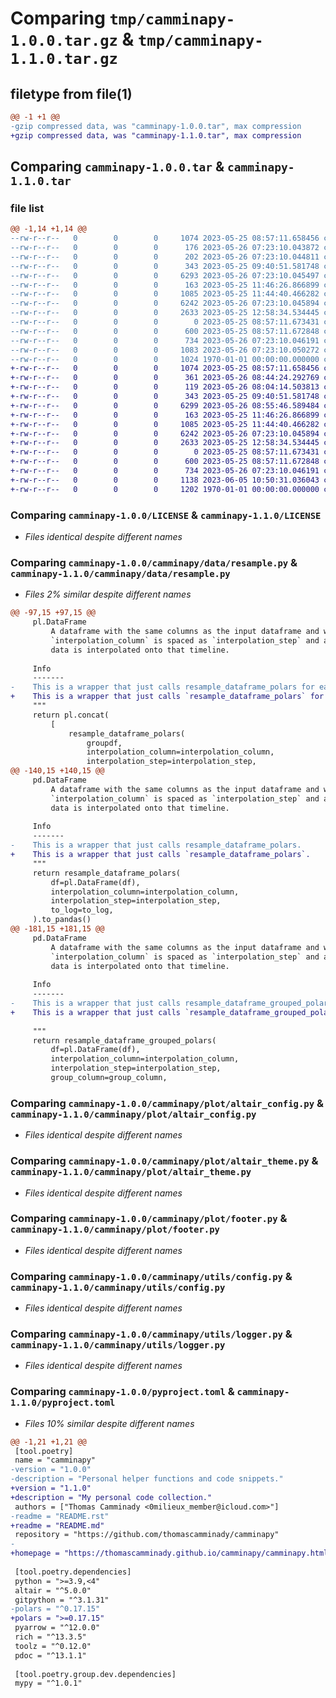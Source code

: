 # Comparing `tmp/camminapy-1.0.0.tar.gz` & `tmp/camminapy-1.1.0.tar.gz`

## filetype from file(1)

```diff
@@ -1 +1 @@
-gzip compressed data, was "camminapy-1.0.0.tar", max compression
+gzip compressed data, was "camminapy-1.1.0.tar", max compression
```

## Comparing `camminapy-1.0.0.tar` & `camminapy-1.1.0.tar`

### file list

```diff
@@ -1,14 +1,14 @@
--rw-r--r--   0        0        0     1074 2023-05-25 08:57:11.658456 camminapy-1.0.0/LICENSE
--rw-r--r--   0        0        0      176 2023-05-26 07:23:10.043872 camminapy-1.0.0/README.rst
--rw-r--r--   0        0        0      202 2023-05-26 07:23:10.044811 camminapy-1.0.0/camminapy/__init__.py
--rw-r--r--   0        0        0      343 2023-05-25 09:40:51.581748 camminapy-1.0.0/camminapy/data/__init__.py
--rw-r--r--   0        0        0     6293 2023-05-26 07:23:10.045497 camminapy-1.0.0/camminapy/data/resample.py
--rw-r--r--   0        0        0      163 2023-05-25 11:46:26.866899 camminapy-1.0.0/camminapy/plot/__init__.py
--rw-r--r--   0        0        0     1085 2023-05-25 11:44:40.466282 camminapy-1.0.0/camminapy/plot/altair_config.py
--rw-r--r--   0        0        0     6242 2023-05-26 07:23:10.045894 camminapy-1.0.0/camminapy/plot/altair_theme.py
--rw-r--r--   0        0        0     2633 2023-05-25 12:58:34.534445 camminapy-1.0.0/camminapy/plot/footer.py
--rw-r--r--   0        0        0        0 2023-05-25 08:57:11.673431 camminapy-1.0.0/camminapy/utils/__init__.py
--rw-r--r--   0        0        0      600 2023-05-25 08:57:11.672848 camminapy-1.0.0/camminapy/utils/config.py
--rw-r--r--   0        0        0      734 2023-05-26 07:23:10.046191 camminapy-1.0.0/camminapy/utils/logger.py
--rw-r--r--   0        0        0     1083 2023-05-26 07:23:10.050272 camminapy-1.0.0/pyproject.toml
--rw-r--r--   0        0        0     1024 1970-01-01 00:00:00.000000 camminapy-1.0.0/PKG-INFO
+-rw-r--r--   0        0        0     1074 2023-05-25 08:57:11.658456 camminapy-1.1.0/LICENSE
+-rw-r--r--   0        0        0      361 2023-05-26 08:44:24.292769 camminapy-1.1.0/README.md
+-rw-r--r--   0        0        0      119 2023-05-26 08:04:14.503813 camminapy-1.1.0/camminapy/__init__.py
+-rw-r--r--   0        0        0      343 2023-05-25 09:40:51.581748 camminapy-1.1.0/camminapy/data/__init__.py
+-rw-r--r--   0        0        0     6299 2023-05-26 08:55:46.589484 camminapy-1.1.0/camminapy/data/resample.py
+-rw-r--r--   0        0        0      163 2023-05-25 11:46:26.866899 camminapy-1.1.0/camminapy/plot/__init__.py
+-rw-r--r--   0        0        0     1085 2023-05-25 11:44:40.466282 camminapy-1.1.0/camminapy/plot/altair_config.py
+-rw-r--r--   0        0        0     6242 2023-05-26 07:23:10.045894 camminapy-1.1.0/camminapy/plot/altair_theme.py
+-rw-r--r--   0        0        0     2633 2023-05-25 12:58:34.534445 camminapy-1.1.0/camminapy/plot/footer.py
+-rw-r--r--   0        0        0        0 2023-05-25 08:57:11.673431 camminapy-1.1.0/camminapy/utils/__init__.py
+-rw-r--r--   0        0        0      600 2023-05-25 08:57:11.672848 camminapy-1.1.0/camminapy/utils/config.py
+-rw-r--r--   0        0        0      734 2023-05-26 07:23:10.046191 camminapy-1.1.0/camminapy/utils/logger.py
+-rw-r--r--   0        0        0     1138 2023-06-05 10:50:31.036043 camminapy-1.1.0/pyproject.toml
+-rw-r--r--   0        0        0     1202 1970-01-01 00:00:00.000000 camminapy-1.1.0/PKG-INFO
```

### Comparing `camminapy-1.0.0/LICENSE` & `camminapy-1.1.0/LICENSE`

 * *Files identical despite different names*

### Comparing `camminapy-1.0.0/camminapy/data/resample.py` & `camminapy-1.1.0/camminapy/data/resample.py`

 * *Files 2% similar despite different names*

```diff
@@ -97,15 +97,15 @@
     pl.DataFrame
         A dataframe with the same columns as the input dataframe and where
         `interpolation_column` is spaced as `interpolation_step` and all other
         data is interpolated onto that timeline.
 
     Info
     -------
-    This is a wrapper that just calls resample_dataframe_polars for each group.
+    This is a wrapper that just calls `resample_dataframe_polars` for each group.
     """
     return pl.concat(
         [
             resample_dataframe_polars(
                 groupdf,
                 interpolation_column=interpolation_column,
                 interpolation_step=interpolation_step,
@@ -140,15 +140,15 @@
     pd.DataFrame
         A dataframe with the same columns as the input dataframe and where
         `interpolation_column` is spaced as `interpolation_step` and all other
         data is interpolated onto that timeline.
 
     Info
     -------
-    This is a wrapper that just calls resample_dataframe_polars.
+    This is a wrapper that just calls `resample_dataframe_polars`.
     """
     return resample_dataframe_polars(
         df=pl.DataFrame(df),
         interpolation_column=interpolation_column,
         interpolation_step=interpolation_step,
         to_log=to_log,
     ).to_pandas()
@@ -181,15 +181,15 @@
     pd.DataFrame
         A dataframe with the same columns as the input dataframe and where
         `interpolation_column` is spaced as `interpolation_step` and all other
         data is interpolated onto that timeline.
 
     Info
     -------
-    This is a wrapper that just calls resample_dataframe_grouped_polars.
+    This is a wrapper that just calls `resample_dataframe_grouped_polars`.
 
     """
     return resample_dataframe_grouped_polars(
         df=pl.DataFrame(df),
         interpolation_column=interpolation_column,
         interpolation_step=interpolation_step,
         group_column=group_column,
```

### Comparing `camminapy-1.0.0/camminapy/plot/altair_config.py` & `camminapy-1.1.0/camminapy/plot/altair_config.py`

 * *Files identical despite different names*

### Comparing `camminapy-1.0.0/camminapy/plot/altair_theme.py` & `camminapy-1.1.0/camminapy/plot/altair_theme.py`

 * *Files identical despite different names*

### Comparing `camminapy-1.0.0/camminapy/plot/footer.py` & `camminapy-1.1.0/camminapy/plot/footer.py`

 * *Files identical despite different names*

### Comparing `camminapy-1.0.0/camminapy/utils/config.py` & `camminapy-1.1.0/camminapy/utils/config.py`

 * *Files identical despite different names*

### Comparing `camminapy-1.0.0/camminapy/utils/logger.py` & `camminapy-1.1.0/camminapy/utils/logger.py`

 * *Files identical despite different names*

### Comparing `camminapy-1.0.0/pyproject.toml` & `camminapy-1.1.0/pyproject.toml`

 * *Files 10% similar despite different names*

```diff
@@ -1,21 +1,21 @@
 [tool.poetry]
 name = "camminapy"
-version = "1.0.0"
-description = "Personal helper functions and code snippets."
+version = "1.1.0"
+description = "My personal code collection."
 authors = ["Thomas Camminady <0milieux_member@icloud.com>"]
-readme = "README.rst"
+readme = "README.md"
 repository = "https://github.com/thomascamminady/camminapy"
-
+homepage = "https://thomascamminady.github.io/camminapy/camminapy.html"
 
 [tool.poetry.dependencies]
 python = ">=3.9,<4"
 altair = "^5.0.0"
 gitpython = "^3.1.31"
-polars = "^0.17.15"
+polars = ">=0.17.15"
 pyarrow = "^12.0.0"
 rich = "^13.3.5"
 toolz = "^0.12.0"
 pdoc = "^13.1.1"
 
 [tool.poetry.group.dev.dependencies]
 mypy = "^1.0.1"
```

